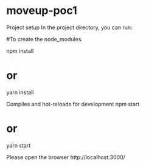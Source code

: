 # moveup-poc1

Project setup
In the project directory, you can run:

#To create the node_modules

npm install
# or
yarn install


Compiles and hot-reloads for development
npm start
# or
yarn start

Please open the browser http://localhost:3000/
